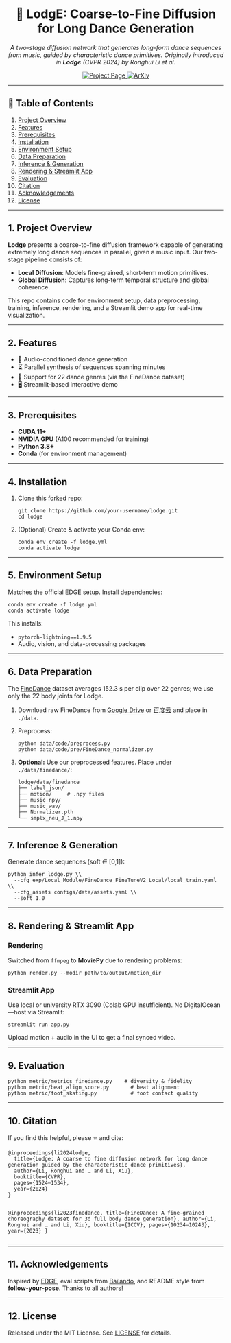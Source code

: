 <!DOCTYPE html>
<html lang="en">
<head>
  <meta charset="UTF-8" />
  <meta name="viewport" content="width=device-width, initial-scale=1.0"/>
  <title>🕺 LodgE README</title>
</head>
<body>
  <div align="center">
    <h1>🕺 LodgE: Coarse-to-Fine Diffusion for Long Dance Generation</h1>
    <p><em>A two-stage diffusion network that generates long-form dance sequences from music, guided by characteristic dance primitives. Originally introduced in <strong>Lodge</strong> (CVPR 2024) by Ronghui Li <em>et al.</em></em></p>
    <p>
      <a href="https://li-ronghui.github.io/lodge">
        <img src="https://img.shields.io/badge/Project-Page-Green" alt="Project Page"/>
      </a>
      <a href="https://arxiv.org/abs/2403.10518">
        <img src="https://img.shields.io/badge/ArXiv-2304.01186-red" alt="ArXiv"/>
      </a>
    </p>
  </div>
  <hr/>

  <h2>📖 Table of Contents</h2>
  <ol>
    <li><a href="#project-overview">Project Overview</a></li>
    <li><a href="#features">Features</a></li>
    <li><a href="#prerequisites">Prerequisites</a></li>
    <li><a href="#installation">Installation</a></li>
    <li><a href="#environment-setup">Environment Setup</a></li>
    <li><a href="#data-preparation">Data Preparation</a></li>
    <li><a href="#inference-generation">Inference &amp; Generation</a></li>
    <li><a href="#rendering-streamlit-app">Rendering &amp; Streamlit App</a></li>
    <li><a href="#evaluation">Evaluation</a></li>
    <li><a href="#citation">Citation</a></li>
    <li><a href="#acknowledgements">Acknowledgements</a></li>
    <li><a href="#license">License</a></li>
  </ol>
  <hr/>

  <h2 id="project-overview">1. Project Overview</h2>
  <p><strong>Lodge</strong> presents a coarse-to-fine diffusion framework capable of generating extremely long dance sequences in parallel, given a music input. Our two-stage pipeline consists of:</p>
  <ul>
    <li><strong>Local Diffusion</strong>: Models fine-grained, short-term motion primitives.</li>
    <li><strong>Global Diffusion</strong>: Captures long-term temporal structure and global coherence.</li>
  </ul>
  <p>This repo contains code for environment setup, data preprocessing, training, inference, rendering, and a Streamlit demo app for real-time visualization.</p>
  <hr/>

  <h2 id="features">2. Features</h2>
  <ul>
    <li>🎵 Audio-conditioned dance generation</li>
    <li>⏳ Parallel synthesis of sequences spanning minutes</li>
    <li>💃 Support for 22 dance genres (via the FineDance dataset)</li>
    <li>🖥️ Streamlit-based interactive demo</li>
  </ul>
  <hr/>

  <h2 id="prerequisites">3. Prerequisites</h2>
  <ul>
    <li><strong>CUDA 11+</strong></li>
    <li><strong>NVIDIA GPU</strong> (A100 recommended for training)</li>
    <li><strong>Python 3.8+</strong></li>
    <li><strong>Conda</strong> (for environment management)</li>
  </ul>
  <hr/>

  <h2 id="installation">4. Installation</h2>
  <ol>
    <li>
      <p>Clone this forked repo:</p>
      <pre><code>git clone https://github.com/your-username/lodge.git
cd lodge</code></pre>
    </li>
    <li>
      <p>(Optional) Create &amp; activate your Conda env:</p>
      <pre><code>conda env create -f lodge.yml
conda activate lodge</code></pre>
    </li>
  </ol>
  <hr/>

  <h2 id="environment-setup">5. Environment Setup</h2>
  <p>Matches the official EDGE setup. Install dependencies:</p>
  <pre><code>conda env create -f lodge.yml
conda activate lodge</code></pre>
  <p>This installs:</p>
  <ul>
    <li><code>pytorch-lightning==1.9.5</code></li>
    <li>Audio, vision, and data-processing packages</li>
  </ul>
  <hr/>

  <h2 id="data-preparation">6. Data Preparation</h2>
  <p>The <a href="https://github.com/li-ronghui/FineDance">FineDance</a> dataset averages 152.3 s per clip over 22 genres; we use only the 22 body joints for Lodge.</p>
  <ol>
    <li>
      <p>Download raw FineDance from <a href="https://drive.google.com/file/d/1zQvWG9I0H4U3Zrm8d_QD_ehenZvqfQfS/view">Google Drive</a> or <a href="https://pan.baidu.com/s/1gynUC7pMdpsE31wAwq177w?pwd=o9pw">百度云</a> and place in <code>./data</code>.</p>
    </li>
    <li>
      <p>Preprocess:</p>
      <pre><code>python data/code/preprocess.py
python data/code/pre/FineDance_normalizer.py</code></pre>
    </li>
    <li>
      <p><strong>Optional:</strong> Use our preprocessed features. Place under <code>./data/finedance/</code>:</p>
      <pre><code>lodge/data/finedance
├── label_json/
├── motion/     # .npy files
├── music_npy/
├── music_wav/
├── Normalizer.pth
└── smplx_neu_J_1.npy</code></pre>
    </li>
  </ol>
  <hr/>

  <h2 id="inference-generation">7. Inference &amp; Generation</h2>
  <p>Generate dance sequences (soft ∈ [0,1]):</p>
  <pre><code>python infer_lodge.py \\
  --cfg exp/Local_Module/FineDance_FineTuneV2_Local/local_train.yaml \\
  --cfg_assets configs/data/assets.yaml \\
  --soft 1.0</code></pre>
  <hr/>

  <h2 id="rendering-streamlit-app">8. Rendering &amp; Streamlit App</h2>
  <h3>Rendering</h3>
  <p>Switched from <code>ffmpeg</code> to <strong>MoviePy</strong> due to rendering problems:</p>
  <pre><code>python render.py --modir path/to/output/motion_dir</code></pre>

  <h3>Streamlit App</h3>
  <p>Use local or university RTX 3090 (Colab GPU insufficient). No DigitalOcean—host via Streamlit:</p>
  <pre><code>streamlit run app.py</code></pre>
  <p>Upload motion + audio in the UI to get a final synced video.</p>
  <hr/>

  <h2 id="evaluation">9. Evaluation</h2>
  <pre><code>python metric/metrics_finedance.py    # diversity &amp; fidelity
python metric/beat_align_score.py       # beat alignment
python metric/foot_skating.py           # foot contact quality</code></pre>
  <hr/>

  <h2 id="citation">10. Citation</h2>
  <p>If you find this helpful, please ⭐️ and cite:</p>
  <pre><code>@inproceedings{li2024lodge,
  title={Lodge: A coarse to fine diffusion network for long dance generation guided by the characteristic dance primitives},
  author={Li, Ronghui and … and Li, Xiu},
  booktitle={CVPR},
  pages={1524–1534},
  year={2024}
}

@inproceedings{li2023finedance,
  title={FineDance: A fine-grained choreography dataset for 3d full body dance generation},
  author={Li, Ronghui and … and Li, Xiu},
  booktitle={ICCV},
  pages={10234–10243},
  year={2023}
}
</code></pre>
  <hr/>

  <h2 id="acknowledgements">11. Acknowledgements</h2>
  <p>Inspired by <a href="https://github.com/Stanford-TML/EDGE">EDGE</a>, eval scripts from <a href="https://github.com/lisiyao21/Bailando">Bailando</a>, and README style from <strong>follow-your-pose</strong>. Thanks to all authors!</p>
  <hr/>

  <h2 id="license">12. License</h2>
  <p>Released under the MIT License. See <a href="LICENSE">LICENSE</a> for details.</p>
</body>
</html>

